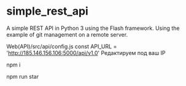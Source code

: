 # simple_rest_api
A simple REST API in Python 3 using the Flash framework. Using the example of git management on a remote server.

Web(API)/src/api/config.js
const API_URL = 'http://185.146.156.106:5000/api/v1.0' Редактируем под ваш IP

npm i

npm run star
